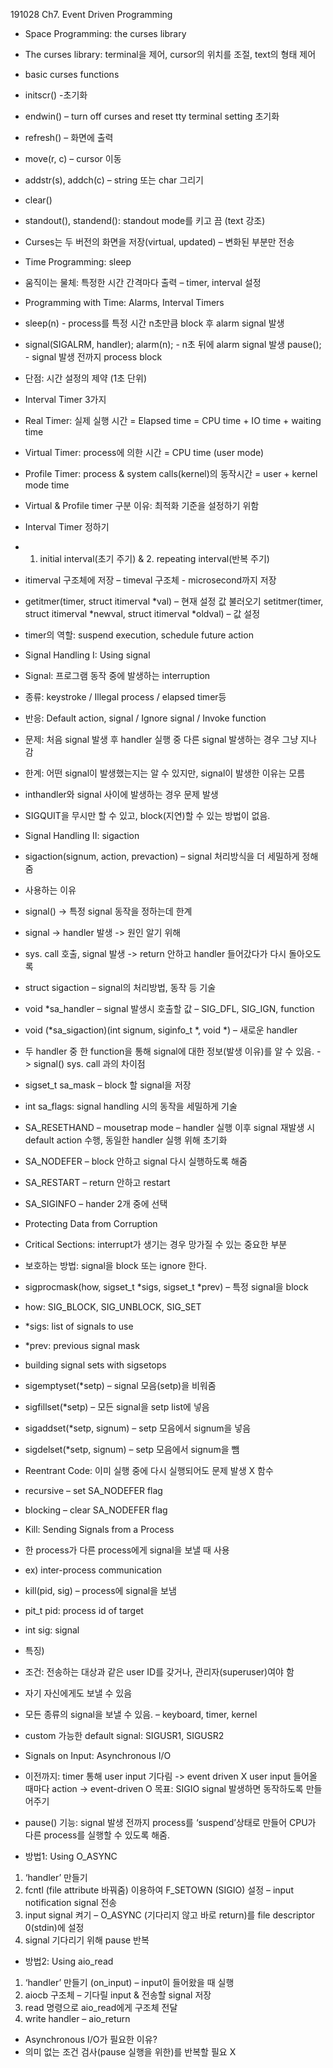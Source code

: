 191028 Ch7. Event Driven Programming
-	Space Programming: the curses library
-	The curses library: terminal을 제어, cursor의 위치를 조절, text의 형태 제어
-	basic curses functions
-	initscr() -초기화
-	endwin() – turn off curses and reset tty terminal setting 초기화
-	refresh() – 화면에 출력
-	move(r, c) – cursor 이동
-	addstr(s), addch(c) – string 또는 char 그리기
-	clear()
-	standout(), standend(): standout mode를 키고 끔 (text 강조)
-	Curses는 두 버전의 화면을 저장(virtual, updated) – 변화된 부분만 전송
-	Time Programming: sleep
-	움직이는 물체: 특정한 시간 간격마다 출력 – timer, interval 설정
-	Programming with Time: Alarms, Interval Timers
-	sleep(n) - process를 특정 시간 n초만큼 block 후 alarm signal 발생
-	signal(SIGALRM, handler);
alarm(n);  - n초 뒤에 alarm signal 발생
pause();	  - signal 발생 전까지 process block
-	단점: 시간 설정의 제약 (1초 단위)
-	Interval Timer 3가지
-	Real Timer: 실제 실행 시간 = Elapsed time = CPU time + IO time + waiting time
-	Virtual Timer: process에 의한 시간 = CPU time (user mode)
-	Profile Timer: process & system calls(kernel)의 동작시간 = user + kernel mode time
-	Virtual & Profile timer 구분 이유: 최적화 기준을 설정하기 위함
-	Interval Timer 정하기
-	1. initial interval(초기 주기) & 2. repeating interval(반복 주기)
-	itimerval 구조체에 저장 – timeval 구조체 - microsecond까지 저장
-	getitmer(timer, struct itimerval *val) – 현재 설정 값 불러오기
setitmer(timer, struct itimerval *newval, struct itimerval *oldval) – 값 설정
-	timer의 역할: suspend execution, schedule future action

-	Signal Handling I: Using signal
-	Signal: 프로그램 동작 중에 발생하는 interruption
-	종류: keystroke / Illegal process / elapsed timer등
-	반응: Default action, signal / Ignore signal / Invoke function	
-	문제: 처음 signal 발생 후 handler 실행 중 다른 signal 발생하는 경우 그냥 지나 감
-	한계: 어떤 signal이 발생했는지는 알 수 있지만, signal이 발생한 이유는 모름
-	inthandler와 signal 사이에 발생하는 경우 문제 발생
-	SIGQUIT을 무시만 할 수 있고, block(지연)할 수 있는 방법이 없음.

-	Signal Handling II: sigaction
-	sigaction(signum, action, prevaction) – signal 처리방식을 더 세밀하게 정해 줌
-	사용하는 이유
-	signal() -> 특정 signal 동작을 정하는데 한계
-	signal -> handler 발생 -> 원인 알기 위해
-	sys. call 호출, signal 발생 -> return 안하고 handler 들어갔다가 다시 돌아오도록
-	struct sigaction – signal의 처리방법, 동작 등 기술
-	void *sa_handler – signal 발생시 호출할 값 – SIG_DFL, SIG_IGN, function
-	void (*sa_sigaction)(int signum, siginfo_t *, void *) – 새로운 handler
-	두 handler 중 한 function을 통해 signal에 대한 정보(발생 이유)를 알 수 있음. -> signal() sys. call 과의 차이점
-	sigset_t sa_mask – block 할 signal을 저장
-	int sa_flags: signal handling 시의 동작을 세밀하게 기술
-	SA_RESETHAND – mousetrap mode – handler 실행 이후 signal 재발생 시 default action 수행, 동일한 handler 실행 위해 초기화
-	SA_NODEFER – block 안하고 signal 다시 실행하도록 해줌
-	SA_RESTART – return 안하고 restart
-	SA_SIGINFO – hander 2개 중에 선택

-	Protecting Data from Corruption
-	Critical Sections: interrupt가 생기는 경우 망가질 수 있는 중요한 부분
-	보호하는 방법: signal을 block 또는 ignore 한다.
-	sigprocmask(how, sigset_t *sigs, sigset_t *prev) – 특정 signal을 block
-	how: SIG_BLOCK, SIG_UNBLOCK, SIG_SET
-	*sigs: list of signals to use
-	*prev: previous signal mask
-	building signal sets with sigsetops
-	sigemptyset(*setp) – signal 모음(setp)을 비워줌
-	sigfillset(*setp) – 모든 signal을 setp list에 넣음
-	sigaddset(*setp, signum) – setp 모음에서 signum을 넣음
-	sigdelset(*setp, signum) – setp 모음에서 signum을 뺌
-	Reentrant Code: 이미 실행 중에 다시 실행되어도 문제 발생 X 함수
-	recursive – set SA_NODEFER flag
-	blocking – clear SA_NODEFER flag


-	Kill: Sending Signals from a Process
-	한 process가 다른 process에게 signal을 보낼 때 사용
-	ex) inter-process communication
-	kill(pid, sig) – process에 signal을 보냄
-	pit_t pid: process id of target
-	int sig: signal
-	특징)
-	조건: 전송하는 대상과 같은 user ID를 갖거나, 관리자(superuser)여야 함
-	자기 자신에게도 보낼 수 있음
-	모든 종류의 signal을 보낼 수 있음. – keyboard, timer, kernel
-	custom 가능한 default signal: SIGUSR1, SIGUSR2

-	Signals on Input: Asynchronous I/O
-	이전까지: timer 통해 user input 기다림 -> event driven X
user input 들어올 때마다 action -> event-driven O
목표: SIGIO signal 발생하면 동작하도록 만들어주기
-	pause() 기능: signal 발생 전까지 process를 ‘suspend’상태로 만들어 CPU가 다른 process를 실행할 수 있도록 해줌.
-	방법1: Using O_ASYNC
1.	‘handler’ 만들기
2.	fcntl (file attribute 바꿔줌) 이용하여 F_SETOWN (SIGIO) 설정 – input notification signal 전송
3.	input signal 켜기 – O_ASYNC (기다리지 않고 바로 return)를 file descriptor 0(stdin)에 설정
4.	signal 기다리기 위해 pause 반복
-	방법2: Using aio_read
1.	‘handler’ 만들기 (on_input) – input이 들어왔을 때 실행
2.	aiocb 구조체 – 기다릴 input & 전송할 signal 저장
3.	read 명령으로 aio_read에게 구조체 전달
4.	write handler – aio_return
-	Asynchronous I/O가 필요한 이유?
-	의미 없는 조건 검사(pause 실행을 위한)를 반복할 필요 X
